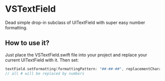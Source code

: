 # VSTextField
Dead simple drop-in subclass of UITextField with super easy number formatting.

## How to use it?
Just place the VSTextField.swift file into your project and replace your current UITextField with it. Then set:

```swift
textField.setFormatting(formattingPattern: "##-##-##", replacementCharacter: "#")  
// all # will be replaced by numbers
```

